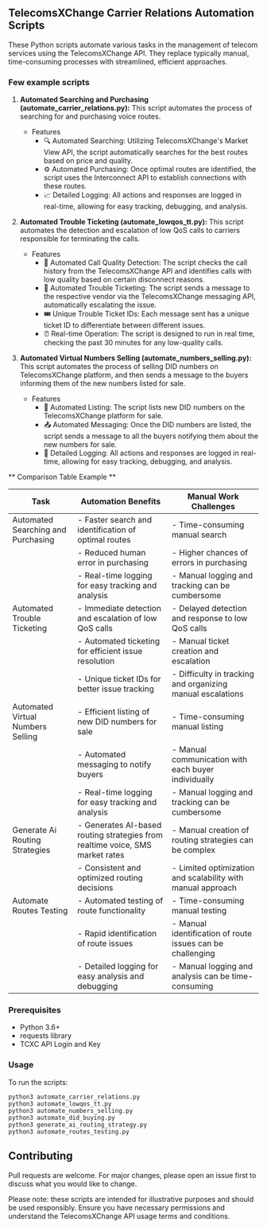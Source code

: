 ## TelecomsXChange Carrier Relations Automation Scripts

These Python scripts automate various tasks in the management of telecom services using the TelecomsXChange API. They replace typically manual, time-consuming processes with streamlined, efficient approaches.

### Few example scripts

1. **Automated Searching and Purchasing (automate_carrier_relations.py):** This script automates the process of searching for and purchasing voice routes.
    - Features
        - 🔍 Automated Searching: Utilizing TelecomsXChange's Market View API, the script automatically searches for the best routes based on price and quality.
        - ⚙️ Automated Purchasing: Once optimal routes are identified, the script uses the Interconnect API to establish connections with these routes.
        - 📈 Detailed Logging: All actions and responses are logged in real-time, allowing for easy tracking, debugging, and analysis.

2. **Automated Trouble Ticketing (automate_lowqos_tt.py):** This script automates the detection and escalation of low QoS calls to carriers responsible for terminating the calls.
    - Features
        - 🚫 Automated Call Quality Detection: The script checks the call history from the TelecomsXChange API and identifies calls with low quality based on certain disconnect reasons.
        - 📨 Automated Trouble Ticketing: The script sends a message to the respective vendor via the TelecomsXChange messaging API, automatically escalating the issue.
        - 🎟 Unique Trouble Ticket IDs: Each message sent has a unique ticket ID to differentiate between different issues.
        - ⏰ Real-time Operation: The script is designed to run in real time, checking the past 30 minutes for any low-quality calls.

3. **Automated Virtual Numbers Selling (automate_numbers_selling.py):** This script automates the process of selling DID numbers on TelecomsXChange platform, and then sends a message to the buyers informing them of the new numbers listed for sale.
    - Features
        - 📲 Automated Listing: The script lists new DID numbers on the TelecomsXChange platform for sale.
        - 📤 Automated Messaging: Once the DID numbers are listed, the script sends a message to all the buyers notifying them about the new numbers for sale.
        - 🎈 Detailed Logging: All actions and responses are logged in real-time, allowing for easy tracking, debugging, and analysis.

** Comparison Table Example **

| Task                                 | Automation Benefits                                     | Manual Work Challenges                                      |
|--------------------------------------|---------------------------------------------------------|-------------------------------------------------------------|
| Automated Searching and Purchasing   | - Faster search and identification of optimal routes     | - Time-consuming manual search                               |
|                                      | - Reduced human error in purchasing                      | - Higher chances of errors in purchasing                     |
|                                      | - Real-time logging for easy tracking and analysis       | - Manual logging and tracking can be cumbersome              |
| Automated Trouble Ticketing          | - Immediate detection and escalation of low QoS calls    | - Delayed detection and response to low QoS calls            |
|                                      | - Automated ticketing for efficient issue resolution     | - Manual ticket creation and escalation                      |
|                                      | - Unique ticket IDs for better issue tracking             | - Difficulty in tracking and organizing manual escalations    |
| Automated Virtual Numbers Selling    | - Efficient listing of new DID numbers for sale          | - Time-consuming manual listing                              |
|                                      | - Automated messaging to notify buyers                   | - Manual communication with each buyer individually          |
|                                      | - Real-time logging for easy tracking and analysis       | - Manual logging and tracking can be cumbersome              |
| Generate Ai Routing Strategies       | - Generates AI-based routing strategies from realtime voice, SMS market rates                 | - Manual creation of routing strategies can be complex       |
|                                      | - Consistent and optimized routing decisions              | - Limited optimization and scalability with manual approach  |
| Automate Routes Testing              | - Automated testing of route functionality               | - Time-consuming manual testing                              |
|                                      | - Rapid identification of route issues                    | - Manual identification of route issues can be challenging   |
|                                      | - Detailed logging for easy analysis and debugging        | - Manual logging and analysis can be time-consuming          |




### Prerequisites

- Python 3.6+
- requests library
- TCXC API Login and Key 

### Usage

To run the scripts:

```shell
python3 automate_carrier_relations.py
python3 automate_lowqos_tt.py
python3 automate_numbers_selling.py
python3 automate_did_buying.py
python3 generate_ai_routing_strategy.py
python3 automate_routes_testing.py
```

## Contributing
Pull requests are welcome. For major changes, please open an issue first to discuss what you would like to change.

Please note: these scripts are intended for illustrative purposes and should be used responsibly. Ensure you have necessary permissions and understand the TelecomsXChange API usage terms and conditions.

